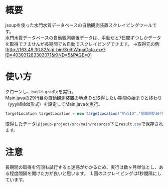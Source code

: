 # 概要
jsoupを使った水門水質データベースの自動観測装置スクレイピングツールです。<br>
水門水質データベースの自動観測装置データは、手動だと7日間ずつしかデータを取得できませんが長期間でも自動でスクレイピングできます。
→取得元の例[http://163.49.30.82/cgi-bin/SrchWquaData.exe?ID=403031283303071&KIND=5&PAGE=0]

# 使い方
クローンし、```build.gradle```を実行。<br>
Main.javaの29行目の自動観測装置の地点IDと取得したい期間の始まりと終わり（yyyMMdd形式）を設定してMain.javaを実行。
```java
TargetLocation targetLocation = new TargetLocation("地点ID","期間開始日付","期間終了日付");
```

取得したデータは```jsoup-project/src/main/resorces```下に```result.csv```で保存されます。

# 注意
長期間の取得を何回も試行すると迷惑がかかるため、実行は数ヶ月単位とし、ある程度間隔を開けた方が良いと思います。
１回のスクレイピングは1秒間隔にしています。
